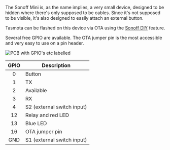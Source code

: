 The Sonoff Mini is, as the name implies, a very small device, designed to be hidden where there's only supposed to be cables. Since it's not supposed to be visible, it's also designed to easily attach an external button.

Tasmota can be flashed on this device via OTA using the [Sonoff DIY](../Sonoff-DIY.md) feature.

Several free GPIO are available. The OTA jumper pin is the most accessible and very easy to use on a pin header.

![PCB with GPIO's etc labelled](https://user-images.githubusercontent.com/3912017/66733148-dfc3d300-ee5e-11e9-8715-87c8ecb844a7.jpg)

GPIO|Description
:-:|-
0|Button
1|TX
2|Available
3|RX
4|S2 (external switch input)
12|Relay and red LED
13|Blue LED
16|OTA jumper pin
GND|S1 (external switch input)
